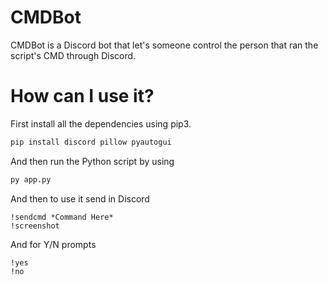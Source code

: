 # CMDBot
CMDBot is a Discord bot that let's someone control the person that ran the script's CMD through Discord.
# How can I use it?
First install all the dependencies using pip3.
```python
pip install discord pillow pyautogui
```
And then run the Python script by using
```python
py app.py
```
And then to use it send in Discord
```
!sendcmd *Command Here*
!screenshot
```
And for Y/N prompts
```
!yes
!no
```
